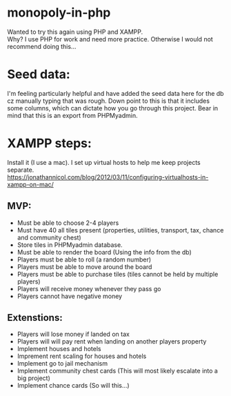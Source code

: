 # monopoly-in-php
Wanted to try this again using PHP and XAMPP.<br>
Why? I use PHP for work and need more practice. Otherwise I would not recommend doing this...


# Seed data:
I'm feeling particularly helpful and have added the seed data here for the db cz manually typing that was rough.
Down point to this is that it includes some columns, which can dictate how you go through this project.
Bear in mind that this is an export from PHPMyadmin.
<br>

# XAMPP steps:
Install it (I use a mac).
I set up virtual hosts to help me keep projects separate.<br>
https://jonathannicol.com/blog/2012/03/11/configuring-virtualhosts-in-xampp-on-mac/

## MVP:

- Must be able to choose 2-4 players
- Must have 40 all tiles present (properties, utilities, transport, tax, chance and community chest)
- Store tiles in PHPMyadmin database.
- Must be able to render the board (Using the info from the db)
- Players must be able to roll (a random number) 
- Players must be able to move around the board
- Players must be able to purchase tiles (tiles cannot be held by multiple players)
- Players will receive money whenever they pass go
- Players cannot have negative money

## Extenstions:

- Players will lose money if landed on tax
- Players will will pay rent when landing on another players property
- Implement houses and hotels
- Imprement rent scaling for houses and hotels
- Implement go to jail mechanism
- Implement community chest cards (This will most likely escalate into a big project)
- Implement chance cards (So will this...)
